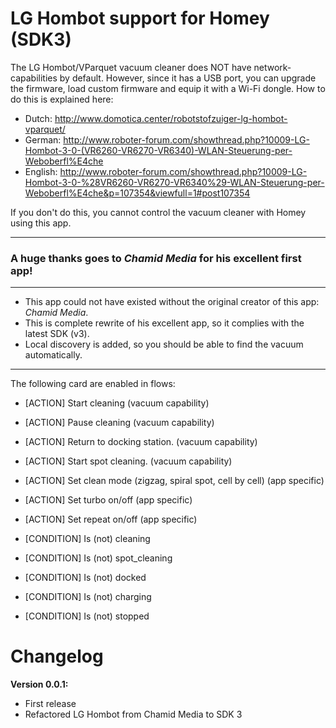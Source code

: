 # LG Hombot support for Homey (SDK3)

The LG Hombot/VParquet vacuum cleaner does NOT have network-capabilities by default. However, since it has a USB port, you can upgrade the firmware, load custom firmware and equip it with a Wi-Fi dongle. How to do this is explained here:
- Dutch: http://www.domotica.center/robotstofzuiger-lg-hombot-vparquet/
- German: http://www.roboter-forum.com/showthread.php?10009-LG-Hombot-3-0-(VR6260-VR6270-VR6340)-WLAN-Steuerung-per-Weboberfl%E4che
- English: http://www.roboter-forum.com/showthread.php?10009-LG-Hombot-3-0-%28VR6260-VR6270-VR6340%29-WLAN-Steuerung-per-Weboberfl%E4che&p=107354&viewfull=1#post107354

If you don't do this, you cannot control the vacuum cleaner with Homey using this app.

***
### A huge thanks goes to *Chamid Media* for his excellent first app! 

***
- This app could not have existed without the original creator of this app: *Chamid Media*.   
- This is complete rewrite of his excellent app, so it complies with the latest SDK (v3).  
- Local discovery is added, so you should be able to find the vacuum automatically.
***

The following  card are enabled in flows:
- [ACTION] Start cleaning (vacuum capability)
- [ACTION] Pause cleaning (vacuum capability)
- [ACTION] Return to docking station. (vacuum capability)
- [ACTION] Start spot cleaning. (vacuum capability)
- [ACTION] Set clean mode (zigzag, spiral spot, cell by cell) (app specific)
- [ACTION] Set turbo on/off (app specific)
- [ACTION] Set repeat on/off (app specific)

- [CONDITION] Is (not) cleaning
- [CONDITION] Is (not) spot_cleaning
- [CONDITION] Is (not) docked
- [CONDITION] Is (not) charging
- [CONDITION] Is (not) stopped

# Changelog
**Version 0.0.1:**
- First release
- Refactored LG Hombot from Chamid Media to SDK 3

